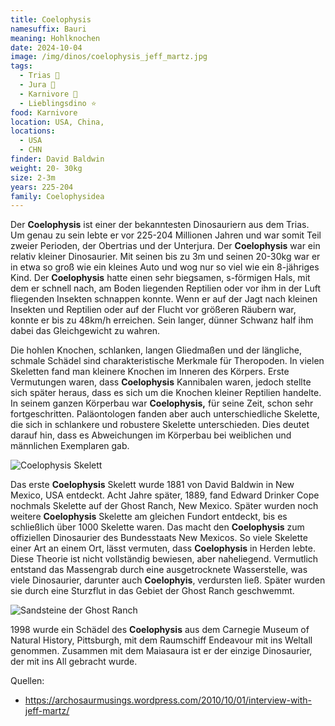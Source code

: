 ```yaml
---
title: Coelophysis
namesuffix: Bauri
meaning: Hohlknochen
date: 2024-10-04
image: /img/dinos/coelophysis_jeff_martz.jpg
tags:
  - Trias 🦴
  - Jura 🦴
  - Karnivore 🥩
  - Lieblingsdino ⭐
food: Karnivore
location: USA, China,
locations:
  - USA
  - CHN
finder: David Baldwin
weight: 20- 30kg
size: 2-3m
years: 225-204
family: Coelophysidea
---
```

Der **Coelophysis** ist einer der bekanntesten Dinosauriern aus dem Trias. Um genau zu sein lebte er vor 225-204 Millionen Jahren und war somit Teil zweier Perioden, der Obertrias und der Unterjura. Der **Coelophysis** war ein relativ kleiner Dinosaurier. Mit seinen bis zu 3m und seinen 20-30kg war er in etwa so groß wie ein kleines Auto und wog nur so viel wie ein 8-jähriges Kind. Der **Coelophysis** hatte einen sehr biegsamen, 
s-förmigen Hals, mit dem er schnell nach, am Boden liegenden Reptilien oder vor ihm in der Luft fliegenden Insekten schnappen konnte. Wenn er auf der Jagt nach kleinen Insekten und Reptilien oder auf der Flucht vor größeren Räubern war, konnte er bis zu 48km/h erreichen. Sein langer, dünner Schwanz half ihm dabei das Gleichgewicht zu wahren.

Die hohlen Knochen, schlanken, langen Gliedmaßen und der längliche, schmale Schädel sind charakteristische Merkmale für Theropoden. In vielen Skeletten fand man kleinere Knochen im Inneren des Körpers. Erste Vermutungen waren, dass **Coelophysis** Kannibalen waren, jedoch stellte sich später heraus, dass es sich um die Knochen kleiner Reptilien handelte.
In seinem ganzen Körperbau war **Coelophysis,** für seine Zeit, schon sehr fortgeschritten.
Paläontologen fanden aber auch unterschiedliche Skelette, die sich in schlankere und robustere Skelette unterschieden. Dies deutet darauf hin, dass es Abweichungen im Körperbau bei weiblichen und männlichen Exemplaren gab.

![Coelophysis Skelett](/img/dinos/coelophysis_cast.jpg)

Das erste **Coelophysis** Skelett wurde 1881 von David Baldwin in New Mexico, USA entdeckt. Acht Jahre später, 1889, fand Edward Drinker Cope nochmals Skelette auf der Ghost Ranch, New Mexico. Später wurden noch weitere **Coelophysis** Skelette am gleichen Fundort entdeckt, bis es schließlich über 1000 Skelette waren. Das macht den **Coelophysis** zum offiziellen Dinosaurier des Bundesstaats New Mexicos.
So viele Skelette einer Art an einem Ort, lässt vermuten, dass **Coelophysis** in Herden lebte. Diese Theorie ist nicht vollständig bewiesen, aber naheliegend. Vermutlich entstand das Massengrab durch eine ausgetrocknete Wasserstelle, was viele Dinosaurier, darunter auch **Coelophyis**, verdursten ließ. Später wurden sie durch eine Sturzflut in das Gebiet der Ghost Ranch geschwemmt.

![Sandsteine der Ghost Ranch](/img/dinos/10105344244_996711bd3d_b.jpg)

1998 wurde ein Schädel des **Coelophysis** aus dem Carnegie Museum of Natural History, Pittsburgh, mit dem Raumschiff Endeavour mit ins Weltall genommen. Zusammen mit dem Maiasaura ist er der einzige Dinosaurier, der mit ins All gebracht wurde.

Quellen:

* <https://archosaurmusings.wordpress.com/2010/10/01/interview-with-jeff-martz/>